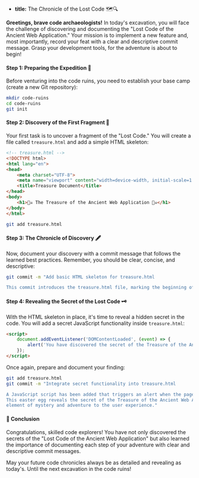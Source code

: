 * **title:** The Chronicle of the Lost Code 🗺️🔍

**Greetings, brave code archaeologists!** In today's excavation, you will face the challenge of discovering and documenting the "Lost Code of the Ancient Web Application." Your mission is to implement a new feature and, most importantly, record your feat with a clear and descriptive commit message. Grasp your development tools, for the adventure is about to begin!

#### Step 1: Preparing the Expedition 🏺

Before venturing into the code ruins, you need to establish your base camp (create a new Git repository):

```bash
mkdir code-ruins
cd code-ruins
git init
```

#### Step 2: Discovery of the First Fragment 📜

Your first task is to uncover a fragment of the "Lost Code." You will create a file called `treasure.html` and add a simple HTML skeleton:

```html
<!-- treasure.html -->
<!DOCTYPE html>
<html lang="en">
<head>
    <meta charset="UTF-8">
    <meta name="viewport" content="width=device-width, initial-scale=1.0">
    <title>Treasure Document</title>
</head>
<body>
    <h1>🏴‍☠️ The Treasure of the Ancient Web Application 🏴‍☠️</h1>
</body>
</html>
```

```bash
git add treasure.html
```

#### Step 3: The Chronicle of Discovery 🖋️

Now, document your discovery with a commit message that follows the learned best practices. Remember, you should be clear, concise, and descriptive:

```bash
git commit -m "Add basic HTML skeleton for treasure.html

This commit introduces the treasure.html file, marking the beginning of our adventure to rebuild the Ancient Web Application. The HTML skeleton will serve as the foundation upon which we will reconstruct the lost mysteries of the ancient code."
```

#### Step 4: Revealing the Secret of the Lost Code 🗝️

With the HTML skeleton in place, it's time to reveal a hidden secret in the code. You will add a secret JavaScript functionality inside `treasure.html`:

```html
<script>
    document.addEventListener('DOMContentLoaded', (event) => {
        alert('You have discovered the secret of the Treasure of the Ancient Web Application!');
    });
</script>
```

Once again, prepare and document your finding:

```bash
git add treasure.html
git commit -m "Integrate secret functionality into treasure.html

A JavaScript script has been added that triggers an alert when the page loads.
This easter egg reveals the secret of the Treasure of the Ancient Web Application, adding an
element of mystery and adventure to the user experience."
```

#### 🤔 Conclusion

Congratulations, skilled code explorers! You have not only discovered the secrets of the "Lost Code of the Ancient Web Application" but also learned the importance of documenting each step of your adventure with clear and descriptive commit messages.

May your future code chronicles always be as detailed and revealing as today's. Until the next excavation in the code ruins!